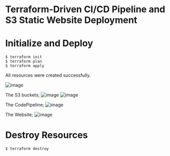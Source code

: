 # Terraform-Driven CI/CD Pipeline and S3 Static Website Deployment

# Initialize and Deploy

```
$ terraform init
$ terraform plan
$ terraform apply
```


All resources were created successfully.

![image](https://github.com/user-attachments/assets/061f6bcb-c6da-4238-ab46-f03cde1d501c)


The S3 buckets;
![image](https://github.com/user-attachments/assets/1e692361-00e4-440d-ab0c-149c20bb1672)
![image](https://github.com/user-attachments/assets/b3d46a43-12b6-494b-a753-10613cbf4a64)

The CodePipeline;
![image](https://github.com/user-attachments/assets/7a96069c-ff73-48f2-9e83-f7f25e0ca509)


The Website;
![image](https://github.com/user-attachments/assets/d686d9c0-7d14-4cf2-9a2b-8f77534720c7)






# Destroy Resources

```
$ terraform destroy
```
